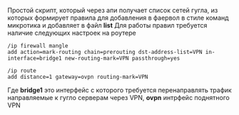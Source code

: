 Простой скрипт, который через апи получает список сетей гугла, из которых формирует правила для добавления в фаервол в стиле команд микротика и добавляет в файл __list__
Для работы правил требуется наличие следующих настроек на роутере

```
/ip firewall mangle
add action=mark-routing chain=prerouting dst-address-list=VPN in-interface=bridge1 new-routing-mark=VPN passthrough=yes

/ip route
add distance=1 gateway=ovpn routing-mark=VPN
```

Где __bridge1__ это интерфейс с которого требуется перенаправлять трафик направляемые к гугло серверам через VPN, __ovpn__ интрфейс поднятного VPN

